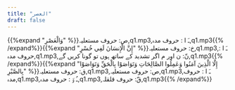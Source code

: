 ```yaml
---
title: "العصر"
draft: false
---
```

 {{%expand "وَالْعَصْرِ" %}}ص: حروف مستعلیہ,q1.mp3,ـَ ا :  حروف مدہ,q1.mp3{{% /expand%}}{{%expand "إِنَّ الْإِنسَانَ لَفِي خُسْرٍ" %}}خ: حروف مستعلیہ,q1.mp3,ـَ ا :  حروف مدہ,q1.mp3,نّ: ن اور م اگر تشدید کے ساتھ ہوں تو گونا کریں گے,q1.mp3{{% /expand%}}{{%expand "إِلَّا الَّذِينَ آمَنُوا وَعَمِلُوا الصَّالِحَاتِ وَتَوَاصَوْا بِالْحَقِّ وَتَوَاصَوْا بِالصَّبْرِ" %}}ق: حروف مستعلیہ,q1.mp3,ص: حروف مستعلیہ,q1.mp3,ـَ ا :  حروف مدہ,q1.mp3,ـُ و٘ :  حروف مدہ,q1.mp3,قّ: حروف قلقلہ,q1.mp3{{% /expand%}}
